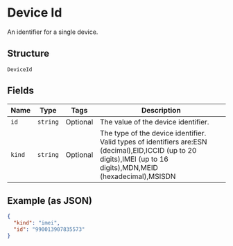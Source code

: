 
# Device Id

An identifier for a single device.

## Structure

`DeviceId`

## Fields

| Name | Type | Tags | Description |
|  --- | --- | --- | --- |
| `id` | `string` | Optional | The value of the device identifier. |
| `kind` | `string` | Optional | The type of the device identifier. Valid types of identifiers are:ESN (decimal),EID,ICCID (up to 20 digits),IMEI (up to 16 digits),MDN,MEID (hexadecimal),MSISDN |

## Example (as JSON)

```json
{
  "kind": "imei",
  "id": "990013907835573"
}
```

